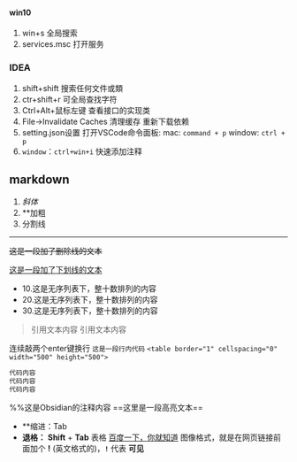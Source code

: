 #### win10
1. win+s 全局搜索
2. services.msc 打开服务

### IDEA
1. shift+shift 搜索任何文件或類
2. ctr+shift+r  可全局查找字符
3. Ctrl+Alt+鼠标左键 查看接口的实现类
4. File->Invalidate Caches   清理缓存 重新下载依赖
5. setting.json设置  打开VSCode命令面板: mac: `command + p` window: `ctrl + p`
6. `window`：`ctrl+win+i`   快速添加注释

## markdown
1. *斜体*    
2. **加粗
3. 分割线 
***
~~这是一段加了删除线的文本~~

<u>这是一段加了下划线的文本</u>
- 10.这是无序列表下，整十数排列的内容
- 20.这是无序列表下，整十数排列的内容
- 30.这是无序列表下，整十数排列的内容

>引用文本内容
>引用文本内容

连续敲两个enter键换行
`这是一段行内代码`
`<table border="1" cellspacing="0" width="500" height="500">`
```java
代码内容
代码内容
代码内容
```
%%这是Obsidian的注释内容
==这里是一段高亮文本==

-   **缩进：Tab
-   **退格：**  **Shift** + **Tab**
表格
[百度一下，你就知道](http://www.baidu.com "按住Ctrl点击跳转百度")
图像格式，就是在网页链接前面加个 **!** (英文格式的)，**`!`** 代表 **可见**






